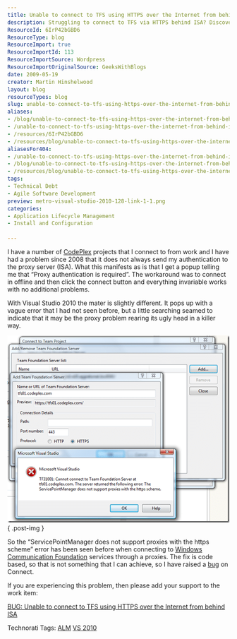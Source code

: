 ```yaml
---
title: Unable to connect to TFS using HTTPS over the Internet from behind ISA
description: Struggling to connect to TFS via HTTPS behind ISA? Discover workarounds and solutions to proxy authentication issues in Visual Studio 2010. Read more!
ResourceId: 6IrP42bGBD6
ResourceType: blog
ResourceImport: true
ResourceImportId: 113
ResourceImportSource: Wordpress
ResourceImportOriginalSource: GeeksWithBlogs
date: 2009-05-19
creator: Martin Hinshelwood
layout: blog
resourceTypes: blog
slug: unable-to-connect-to-tfs-using-https-over-the-internet-from-behind-isa
aliases:
- /blog/unable-to-connect-to-tfs-using-https-over-the-internet-from-behind-isa
- /unable-to-connect-to-tfs-using-https-over-the-internet-from-behind-isa
- /resources/6IrP42bGBD6
- /resources/blog/unable-to-connect-to-tfs-using-https-over-the-internet-from-behind-isa
aliasesFor404:
- /unable-to-connect-to-tfs-using-https-over-the-internet-from-behind-isa
- /blog/unable-to-connect-to-tfs-using-https-over-the-internet-from-behind-isa
- /resources/blog/unable-to-connect-to-tfs-using-https-over-the-internet-from-behind-isa
tags:
- Technical Debt
- Agile Software Development
preview: metro-visual-studio-2010-128-link-1-1.png
categories:
- Application Lifecycle Management
- Install and Configuration

---
```

I have a number of [CodePlex](http://www.codeplex.com "CodePlex") projects that I connect to from work and I have had a problem since 2008 that it does not always send my authentication to the proxy server (ISA). What this manifests as is that I get a popup telling me that “Proxy authentication is required”. The workaround was to connect in offline and then click the connect button and everything invariable works with no additional problems.

With Visual Studio 2010 the mater is slightly different. It pops up with a vague error that I had not seen before, but a little searching seamed to indicate that it may be the proxy problem rearing its ugly head in a killer way.

[![SavingToCodeplexOverHttpsThroughISA](images/image-1.png)](images/image-1.png)
{ .post-img }

So the “ServicePointManager does not support proxies with the https scheme” error has been seen before when connecting to [Windows Communication Foundation](http://wcf.netfx3.com "Windows Communication Foundation") services through a proxies. The fix is code based, so that is not something that I can achieve, so I have raised a [bug](https://connect.microsoft.com/VisualStudio/feedback/ViewFeedback.aspx?FeedbackID=453677) on Connect.

If you are experiencing this problem, then please add your support to the work item:

[BUG: Unable to connect to TFS using HTTPS over the Internet from behind ISA](https://connect.microsoft.com/VisualStudio/feedback/ViewFeedback.aspx?FeedbackID=453677)

Technorati Tags: [ALM](http://technorati.com/tags/ALM) [VS 2010](http://technorati.com/tags/VS+2010)
